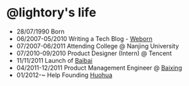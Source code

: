 @lightory's life
===============

- 28/07/1990 Born
- 06/2007-05/2010 Writing a Tech Blog - [Weborn](http://lightory.net/tag/weborn/)
- 07/2007-06/2011 Attending College @ Nanjing University
- 07/2010-09/2010 Product Designer (Intern) @ Tencent
- 11/11/2011 Launch of [Baibai](http://lightory.net/baibai-bookshelf-alpha-invitation/628/)
- 04/2011-12/2011 Product Management Engineer @ [Baixing](http://baixing.com)
- 01/2012-~ Help Founding [Huohua](http://huohua.in)